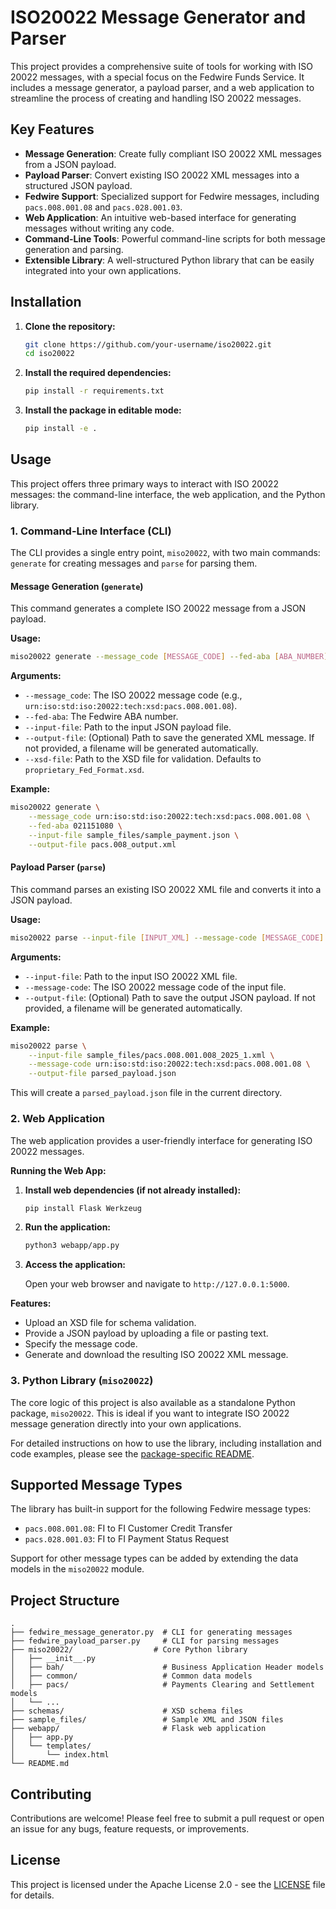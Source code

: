 # ISO20022 Message Generator and Parser

This project provides a comprehensive suite of tools for working with ISO 20022 messages, with a special focus on the Fedwire Funds Service. It includes a message generator, a payload parser, and a web application to streamline the process of creating and handling ISO 20022 messages.

## Key Features

-   **Message Generation**: Create fully compliant ISO 20022 XML messages from a JSON payload.
-   **Payload Parser**: Convert existing ISO 20022 XML messages into a structured JSON payload.
-   **Fedwire Support**: Specialized support for Fedwire messages, including `pacs.008.001.08` and `pacs.028.001.03`.
-   **Web Application**: An intuitive web-based interface for generating messages without writing any code.
-   **Command-Line Tools**: Powerful command-line scripts for both message generation and parsing.
-   **Extensible Library**: A well-structured Python library that can be easily integrated into your own applications.

## Installation

1.  **Clone the repository:**

    ```bash
    git clone https://github.com/your-username/iso20022.git
    cd iso20022
    ```

2.  **Install the required dependencies:**

    ```bash
    pip install -r requirements.txt
    ```

3.  **Install the package in editable mode:**

    ```bash
    pip install -e .
    ```

## Usage

This project offers three primary ways to interact with ISO 20022 messages: the command-line interface, the web application, and the Python library.

### 1. Command-Line Interface (CLI)

The CLI provides a single entry point, `miso20022`, with two main commands: `generate` for creating messages and `parse` for parsing them.

#### Message Generation (`generate`)

This command generates a complete ISO 20022 message from a JSON payload.

**Usage:**

```bash
miso20022 generate --message_code [MESSAGE_CODE] --fed-aba [ABA_NUMBER] --input-file [PAYLOAD_FILE] --output-file [OUTPUT_XML]
```

**Arguments:**

-   `--message_code`: The ISO 20022 message code (e.g., `urn:iso:std:iso:20022:tech:xsd:pacs.008.001.08`).
-   `--fed-aba`: The Fedwire ABA number.
-   `--input-file`: Path to the input JSON payload file.
-   `--output-file`: (Optional) Path to save the generated XML message. If not provided, a filename will be generated automatically.
-   `--xsd-file`: Path to the XSD file for validation. Defaults to `proprietary_Fed_Format.xsd`.

**Example:**

```bash
miso20022 generate \
    --message_code urn:iso:std:iso:20022:tech:xsd:pacs.008.001.08 \
    --fed-aba 021151080 \
    --input-file sample_files/sample_payment.json \
    --output-file pacs.008_output.xml
```

#### Payload Parser (`parse`)

This command parses an existing ISO 20022 XML file and converts it into a JSON payload.

**Usage:**

```bash
miso20022 parse --input-file [INPUT_XML] --message-code [MESSAGE_CODE] --output-file [OUTPUT_JSON]
```

**Arguments:**

-   `--input-file`: Path to the input ISO 20022 XML file.
-   `--message-code`: The ISO 20022 message code of the input file.
-   `--output-file`: (Optional) Path to save the output JSON payload. If not provided, a filename will be generated automatically.

**Example:**

```bash
miso20022 parse \
    --input-file sample_files/pacs.008.001.008_2025_1.xml \
    --message-code urn:iso:std:iso:20022:tech:xsd:pacs.008.001.08 \
    --output-file parsed_payload.json
```

This will create a `parsed_payload.json` file in the current directory.

### 2. Web Application

The web application provides a user-friendly interface for generating ISO 20022 messages.

**Running the Web App:**

1.  **Install web dependencies (if not already installed):**

    ```bash
    pip install Flask Werkzeug
    ```

2.  **Run the application:**

    ```bash
    python3 webapp/app.py
    ```

3.  **Access the application:**

    Open your web browser and navigate to `http://127.0.0.1:5000`.

**Features:**

-   Upload an XSD file for schema validation.
-   Provide a JSON payload by uploading a file or pasting text.
-   Specify the message code.
-   Generate and download the resulting ISO 20022 XML message.

### 3. Python Library (`miso20022`)

The core logic of this project is also available as a standalone Python package, `miso20022`. This is ideal if you want to integrate ISO 20022 message generation directly into your own applications.

For detailed instructions on how to use the library, including installation and code examples, please see the [package-specific README](./miso20022/README.md).


## Supported Message Types

The library has built-in support for the following Fedwire message types:

-   `pacs.008.001.08`: FI to FI Customer Credit Transfer
-   `pacs.028.001.03`: FI to FI Payment Status Request

Support for other message types can be added by extending the data models in the `miso20022` module.

## Project Structure

```
.
├── fedwire_message_generator.py  # CLI for generating messages
├── fedwire_payload_parser.py     # CLI for parsing messages
├── miso20022/                  # Core Python library
│   ├── __init__.py
│   ├── bah/                      # Business Application Header models
│   ├── common/                   # Common data models
│   ├── pacs/                     # Payments Clearing and Settlement models
│   └── ...
├── schemas/                      # XSD schema files
├── sample_files/                 # Sample XML and JSON files
├── webapp/                       # Flask web application
│   ├── app.py
│   └── templates/
│       └── index.html
└── README.md
```

## Contributing

Contributions are welcome! Please feel free to submit a pull request or open an issue for any bugs, feature requests, or improvements.

## License

This project is licensed under the Apache License 2.0 - see the [LICENSE](LICENSE) file for details.
